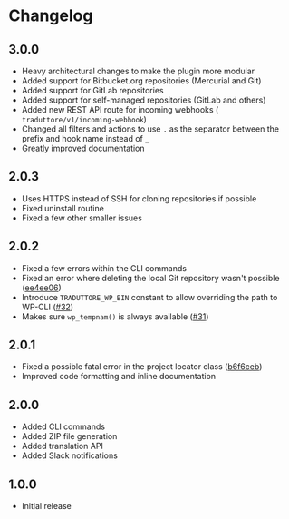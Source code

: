 # Changelog

## 3.0.0

* Heavy architectural changes to make the plugin more modular
* Added support for Bitbucket.org repositories (Mercurial and Git)
* Added support for GitLab repositories
* Added support for self-managed repositories (GitLab and others)
* Added new REST API route for incoming webhooks ( `traduttore/v1/incoming-webhook`)
* Changed all filters and actions to use `.` as the separator between the prefix and hook name instead of `_`
* Greatly improved documentation

## 2.0.3

* Uses HTTPS instead of SSH for cloning repositories if possible
* Fixed uninstall routine
* Fixed a few other smaller issues

## 2.0.2

* Fixed a few errors within the CLI commands
* Fixed an error where deleting the local Git repository wasn't possible ([ee4ee06](https://github.com/wearerequired/traduttore/commit/ee4ee0626b009f88e40362b22dd69c9092e742e5))
* Introduce `TRADUTTORE_WP_BIN` constant to allow overriding the path to WP-CLI ([#32](https://github.com/wearerequired/traduttore/pull/32))
* Makes sure `wp_tempnam()` is always available ([#31](https://github.com/wearerequired/traduttore/pull/31))

## 2.0.1

* Fixed a possible fatal error in the project locator class ([b6f6ceb](https://github.com/wearerequired/traduttore/commit/b6f6cebbed32f67d5891726c00f7d6bc44f42ff2))
* Improved code formatting and inline documentation

## 2.0.0

* Added CLI commands
* Added ZIP file generation
* Added translation API
* Added Slack notifications

## 1.0.0

* Initial release
